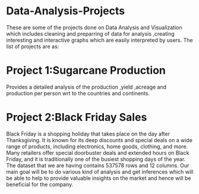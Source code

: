 # Data-Analysis-Projects
These are some of the projects done on Data Analysis and Visualization which includes cleaning and preparring of data for analysis ,creating interesting and interactive graphs which are easily interpreted by users.
The list of projects are as:
# Project 1:Sugarcane Production
Provides a detailed analysis of the production ,yield ,acreage and production per person wrt to the countries and continents.

# Project 2:Black Friday Sales
Black Friday is a shopping holiday  that takes place on the day after Thanksgiving. It is known for its deep discounts and special deals on a wide range of products, including electronics, home goods, clothing, and more. Many retailers offer special doorbuster deals and extended hours on Black Friday, and it is traditionally one of the busiest shopping days of the year. 
The dataset that we are having contains 537578 rows and 12 columns.
Our main goal will be to do various kind of analysis and get inferences which will be able to help to provide valuable insights on the market and hence will be beneficial for the company.

 
